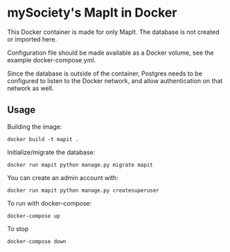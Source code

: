 mySociety's MapIt in Docker
===========================
This Docker container is made for only MapIt. The database is not created or imported here.

Configuration file should be made available as a Docker volume, see the example
docker-compose.yml.

Since the database is outside of the container, Postgres needs to be configured to listen to
the Docker network, and allow authentication on that network as well.

## Usage ##

Building the image:

```
docker build -t mapit .
```

Initialize/migrate the database:

```
docker run mapit python manage.py migrate mapit
```

You can create an admin account with:

```
docker run mapit python manage.py createsuperuser
```

To run with docker-compose:

```
docker-compose up
```

To stop

```
docker-compose down
```
